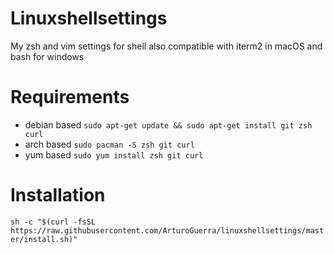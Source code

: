 # Linuxshellsettings
My zsh and vim settings for shell also compatible with iterm2 in macOS and bash for windows

# Requirements
- debian based `sudo apt-get update && sudo apt-get install git zsh curl`
- arch based `sudo pacman -S zsh git curl`
- yum based `sudo yum install zsh git curl`

# Installation

`sh -c "$(curl -fsSL https://raw.githubusercontent.com/ArturoGuerra/linuxshellsettings/master/install.sh)"`
